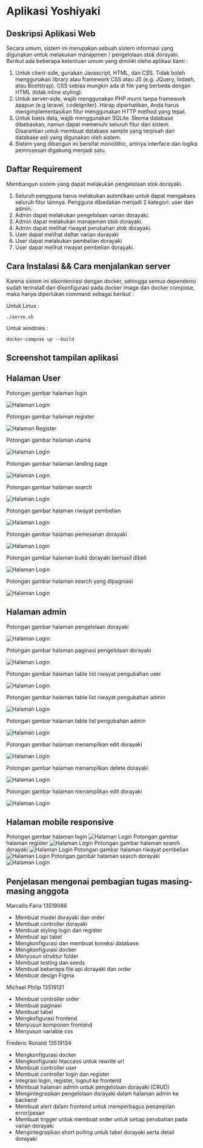 # Aplikasi Yoshiyaki

## Deskripsi Aplikasi Web

Secara umum, sistem ini merupakan sebuah sistem informasi yang digunakan untuk melakukan manajemen / pengelolaan stok dorayaki. Berikut ada beberapa ketentuan umum
yang dimiliki oleha aplikasi kami :

1. Untuk client-side, gunakan Javascript, HTML, dan CSS. Tidak boleh
   menggunakan library atau framework CSS atau JS (e.g. JQuery, lodash, atau
   Bootstrap). CSS sebisa mungkin ada di file yang berbeda dengan HTML (tidak
   inline styling).
2. Untuk server-side, wajib menggunakan PHP murni tanpa framework apapun (e.g
   laravel, codeigniter). Harap diperhatikan, Anda harus mengimplementasikan fitur
   menggunakan HTTP method yang tepat.
3. Untuk basis data, wajib menggunakan SQLite. Skema database dibebaskan,
   namun dapat memenuhi seluruh fitur dari sistem. Disarankan untuk membuat
   database sample yang terpisah dari database asli yang digunakan oleh sistem.
4. Sistem yang dibangun ini bersifat monolithic, artinya interface dan logika
   pemrosesan digabung menjadi satu.

## Daftar Requirement

Membangun sistem yang dapat melakukan pengelolaan stok dorayaki.

1. Seluruh pengguna harus melakukan autentikasi untuk dapat mengakses seluruh
   fitur lainnya. Pengguna dibedakan menjadi 2 kategori: user dan admin.
2. Admin dapat melakukan pengelolaan varian dorayaki.
3. Admin dapat melakukan manajemen stok dorayaki.
4. Admin dapat melihat riwayat perubahan stok dorayaki.
5. User dapat melihat daftar varian dorayaki
6. User dapat melakukan pembelian dorayaki
7. User dapat melihat riwayat pembelian dorayaki.

## Cara Instalasi && Cara menjalankan server

Karena sistem ini dikontenirasi dengan docker, sehingga semua dependensi sudah terinstall dan dikonfigurasi pada docker image dan docker compose, maka hanya diperlukan command sebagai berikut :

Untuk Linux :

```shell
./serve.sh
```

Untuk windows :

```shell
docker-compose up --build
```

## Screenshot tampilan aplikasi

## Halaman User

Potongan gambar halaman login

![Halaman Login](./public/ss3.png)

Potongan gambar halaman register

![Halaman Register](./public/ss2.png)

Potongan gambar halaman utama

![Halaman Login](./public/ss5.png)

Potongan gambar halaman landing page

![Halaman Login](./public/ss4.png)

Potongan gambar halaman search

![Halaman Login](./public/ss1.png)

Potongan gambar halaman riwayat pembelian

![Halaman Login](./public/ss6.png)

Potongan gambar halaman pemesanan dorayaki

![Halaman Login](./public/ss8.png)

Potongan gambar halaman bukti dorayaki berhasil dibeli

![Halaman Login](./public/ss7.png)

Potongan gambar halaman search yang dipagniasi

![Halaman Login](./public/ss9.png)

## Halaman admin

Potongan gambar halaman pengelolaan dorayaki

![Halaman Login](./public/ss1001.jpg)

Potongan gambar halaman paginasi pengelolaan dorayaki

![Halaman Login](./public/ss1002.jpg)

Potongan gambar halaman table list riwayat pengubahan user

![Halaman Login](./public/ss1003.jpg)

Potongan gambar halaman table list riwayat pengubahan admin

![Halaman Login](./public/ss1004.jpg)

Potongan gambar halaman table list pengubahan admin

![Halaman Login](./public/ss1005.jpg)

Potongan gambar halaman menampilkan edit dorayaki

![Halaman Login](./public/ss1006.jpg)


Potongan gambar halaman menampilkan delete dorayaki

![Halaman Login](./public/ss1007.jpg)


Potongan gambar halaman menampilkan edit dorayaki

![Halaman Login](./public/ss1008.jpg)

## Halaman mobile responsive
Potongan gambar halaman login
![Halaman Login](./public/ss_1.png)
Potongan gambar halaman register
![Halaman Login](./public/ss_2.png)
Potongan gambar halaman search dorayaki
![Halaman Login](./public/ss_3.png)
Potongan gambar halaman riwayat pembelian
![Halaman Login](./public/ss_4.png)
Potongan gambar halaman search dorayaki
![Halaman Login](./public/ss_5.png)

## Penjelasan mengenai pembagian tugas masing-masing anggota

Marcello Faria 13519086

- Membuat model dorayaki dan order
- Membuat controller dorayaki
- Membuat styling login dan register
- Membuat api tabel
- Mengkonfigurasi dan membuat koneksi database
- Mengkonfigurasi docker
- Menyusun struktur folder
- Membuat testing dan seeds
- Membuat beberapa file api dorayaki dan order
- Membuat design Figma

Michael Philip 13519121

- Membuat controller order
- Membuat paginasi
- Membuat tabel
- Mengkofigurasi frontend
- Menyusun komponen frontend
- Menyusun variable css

Frederic Ronaldi 13519134

- Mengkonfigurasi docker
- Mengkonfigurasi htaccess untuk rewrite url
- Membuat controller user
- Membuat controller login dan register
- Integrasi login, register, logout ke frontend
- Membuat halaman admin untuk pengelolaan dorayaki (CRUD)
- Mengintegrasikan pengelolaan dorayaki dalam halaman admin ke backend
- Membuat alert dalam frontend untuk memperbagus penampilan error/pesan
- Membuat trigger untuk membuat order untuk setiap perubahan pada varian dorayaki
- Mengintegrasikan short polling untuk tabel dorayaki serta detail dorayaki
